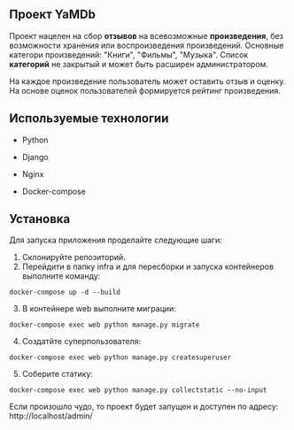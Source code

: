 ## Проект YaMDb

Проект нацелен на сбор **отзывов** на всевозможные **произведения**, без возможности хранения или воспроизведения произведений. 
Основные категори произведений: "Книги", "Фильмы", "Музыка".
Список **категорий** не закрытый и может быть расширен администратором.

На каждое произведение пользователь может оставить отзыв и оценку.
На основе оценок пользователей формируется рейтинг произведения.


## Используемые технологии

- Python

- Django

- Nginx

- Docker-compose


## Установка

Для запуска приложения проделайте следующие шаги:

1. Склонируйте репозиторий.
2. Перейдити в папку infra и для пересборки и запуска контейнеров выполните команду:
```
docker-compose up -d --build
```
3. В контейнере web выполните миграции:
```
docker-compose exec web python manage.py migrate
```
4. Создатйте суперпользователя:
```
docker-compose exec web python manage.py createsuperuser
```
5. Соберите статику:
```
docker-compose exec web python manage.py collectstatic --no-input
```
Если произошло чудо, то проект будет запущен и доступен по адресу: http://localhost/admin/